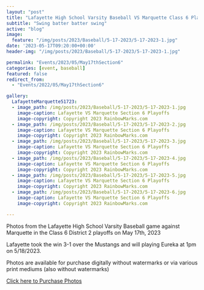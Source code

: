 ```yaml
---
layout: "post"
title: "Lafayette High School Varsity Baseball VS Marquette Class 6 Playoffs"
subtitle: "Swing batter batter swing"
active: "blog"
image:
  feature: "/img/posts/2023/Baseball/5-17-2023/5-17-2023-1.jpg"
date: '2023-05-17T09:20:00+00:00'
header-img: "/img/posts/2023/Baseball/5-17-2023/5-17-2023-1.jpg"

permalink: "Events/2023/05/May17thSection6"
categories: [event, baseball]
featured: false
redirect_from: 
  - "Events/2022/05/May17thSection6"

gallery:
  LafayetteMarquette51723:
  - image_path: /img/posts/2023/Baseball/5-17-2023/5-17-2023-1.jpg
    image-caption: Lafayette VS Marquette Section 6 Playoffs
    image-copyright: Copyright 2023 RainbowMarks.com
  - image_path: /img/posts/2023/Baseball/5-17-2023/5-17-2023-2.jpg
    image-caption: Lafayette VS Marquette Section 6 Playoffs
    image-copyright: Copyright 2023 RainbowMarks.com
  - image_path: /img/posts/2023/Baseball/5-17-2023/5-17-2023-3.jpg
    image-caption: Lafayette VS Marquette Section 6 Playoffs
    image-copyright: Copyright 2023 RainbowMarks.com
  - image_path: /img/posts/2023/Baseball/5-17-2023/5-17-2023-4.jpg
    image-caption: Lafayette VS Marquette Section 6 Playoffs
    image-copyright: Copyright 2023 RainbowMarks.com
  - image_path: /img/posts/2023/Baseball/5-17-2023/5-17-2023-5.jpg
    image-caption: Lafayette VS Marquette Section 6 Playoffs
    image-copyright: Copyright 2023 RainbowMarks.com
  - image_path: /img/posts/2023/Baseball/5-17-2023/5-17-2023-6.jpg
    image-caption: Lafayette VS Marquette Section 6 Playoffs
    image-copyright: Copyright 2023 RainbowMarks.com

---
```


Photos from the Lafayette High School Varsity Baseball game against Marquette in the Class 6 District 2 playoffs on May 17th, 2023

Lafayette took the win 3-1 over the Mustangs and will playing Eureka at 1pm on 5/18/2023.

Photos are available for purchase digitally without watermarks or via various print mediums (also without watermarks)

[Click here to Purchase Photos](https://photos.rainbowmarks.com/2023/Baseball/5-17-2023-Lafayette-vs-Marquette/)

